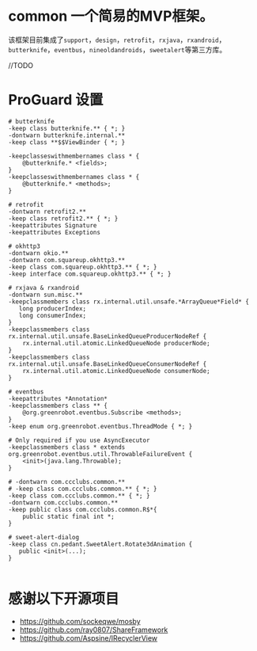 # common 一个简易的MVP框架。
该框架目前集成了`support`，`design`，`retrofit`，`rxjava`，`rxandroid`，`butterknife`，`eventbus`，`nineoldandroids`，`sweetalert`等第三方库。

//TODO



# ProGuard 设置
```
# butterknife
-keep class butterknife.** { *; }
-dontwarn butterknife.internal.**
-keep class **$$ViewBinder { *; }

-keepclasseswithmembernames class * {
    @butterknife.* <fields>;
}
-keepclasseswithmembernames class * {
    @butterknife.* <methods>;
}

# retrofit
-dontwarn retrofit2.**
-keep class retrofit2.** { *; }
-keepattributes Signature
-keepattributes Exceptions

# okhttp3
-dontwarn okio.**
-dontwarn com.squareup.okhttp3.**
-keep class com.squareup.okhttp3.** { *; }
-keep interface com.squareup.okhttp3.** { *; }

# rxjava & rxandroid
-dontwarn sun.misc.**
-keepclassmembers class rx.internal.util.unsafe.*ArrayQueue*Field* {
   long producerIndex;
   long consumerIndex;
}
-keepclassmembers class rx.internal.util.unsafe.BaseLinkedQueueProducerNodeRef {
    rx.internal.util.atomic.LinkedQueueNode producerNode;
}
-keepclassmembers class rx.internal.util.unsafe.BaseLinkedQueueConsumerNodeRef {
    rx.internal.util.atomic.LinkedQueueNode consumerNode;
}

# eventbus
-keepattributes *Annotation*
-keepclassmembers class ** {
    @org.greenrobot.eventbus.Subscribe <methods>;
}
-keep enum org.greenrobot.eventbus.ThreadMode { *; }

# Only required if you use AsyncExecutor
-keepclassmembers class * extends org.greenrobot.eventbus.util.ThrowableFailureEvent {
    <init>(java.lang.Throwable);
}

# -dontwarn com.ccclubs.common.**
# -keep class com.ccclubs.common.** { *; }
-keep class com.ccclubs.common.** { *; }
-dontwarn com.ccclubs.common.**
-keep public class com.ccclubs.common.R$*{
    public static final int *;
}

# sweet-alert-dialog
-keep class cn.pedant.SweetAlert.Rotate3dAnimation {
   public <init>(...);
}


```

# 感谢以下开源项目
- https://github.com/sockeqwe/mosby
- https://github.com/ray0807/ShareFramework
- https://github.com/Aspsine/IRecyclerView
